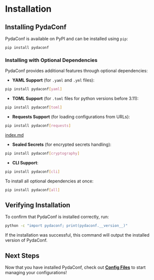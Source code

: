 # Installation

## Installing PydaConf

PydaConf is available on PyPI and can be installed using `pip`:

```bash
pip install pydaconf
```

### Installing with Optional Dependencies

PydaConf provides additional features through optional dependencies:

- **YAML Support** (for `.yaml` and `.yml` files):

```bash
pip install pydaconf[yaml]
```

- **TOML Support** (for `.toml` files for python versions before 3.11):

```bash
pip install pydaconf[toml]
```

- **Requests Support** (for loading configurations from URLs):

```bash
pip install pydaconf[requests]
```
[index.md](index.md)
- **Sealed Secrets** (for encrypted secrets handling):

```bash
pip install pydaconf[cryptography]
```

- **CLI Support**:

```bash
pip install pydaconf[cli]
```

To install all optional dependencies at once:

```bash
pip install pydaconf[all]
```

## Verifying Installation

To confirm that PydaConf is installed correctly, run:

```bash
python -c "import pydaconf; print(pydaconf.__version__)"
```

If the installation was successful, this command will output the installed version of PydaConf.

## Next Steps

Now that you have installed PydaConf, check out [**Config Files**](config_files.md) to start managing your configurations!

